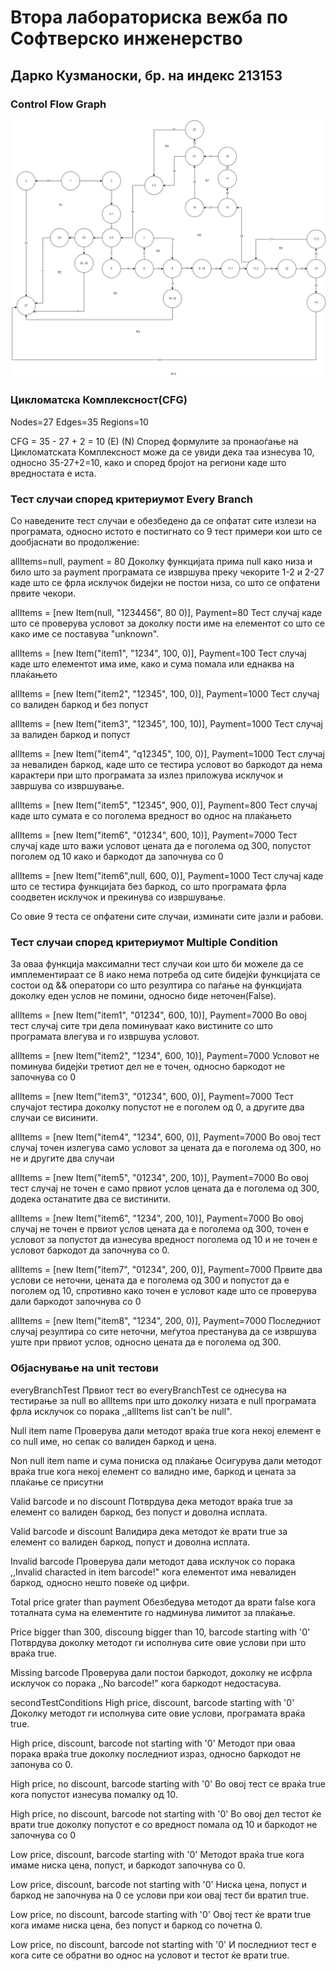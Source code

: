 # Втора лабораториска вежба по Софтверско инженерство

## Дарко Кузманоски, бр. на индекс 213153

### Control Flow Graph
![checkCart control flow graph](checkCart.drawio.png)

### Цикломатска Комплексност(CFG)
Nodes=27
Edges=35
Regions=10

CFG = 35 - 27 + 2 = 10
     (E)  (N)
Според формулите за пронаоѓање на Цикломатската Комплексност може да се увиди дека таа изнесува 10,
односно 35-27+2=10, како и според бројот на региони каде што вредностата е иста.

### Тест случаи според критериумот Every Branch
Со наведените тест случаи е обезбедено да се опфатат сите излези на програмата, односно истото е 
постигнато со 9 тест примери кои што се дообјаснати во продолжение:

allItems=null, payment = 80
Доколку функцијата прима null како низа и било што за payment програмата се извршува преку чекорите
1-2 и 2-27 каде што се фрла исклучок бидејки не постои низа, со што се опфатени првите чекори.

allItems = [new Item(null, "1234456", 80 0)], Payment=80
Тест случај каде што се проверува условот за доколку пости име на елементот со што се како име се
поставува "unknown".

allItems = [new Item("item1", "1234", 100, 0)], Payment=100
Тест случај каде што елементот има име, како и сума помала или еднаква на плаќањето

allItems = [new Item("item2", "12345", 100, 0)], Payment=1000
Тест случај со валиден баркод и без попуст

allItems = [new Item("item3", "12345", 100, 10)], Payment=1000
Тест случај за валиден баркод и попуст

allItems = [new Item("item4", "q12345", 100, 0)], Payment=1000
Тест случај за невалиден баркод, каде што се тестира условот во баркодот да нема карактери при што
програмата за излез приложува исклучок и завршува со извршување.

allItems = [new Item("item5", "12345", 900, 0)], Payment=800
Тест случај каде што сумата е со поголема вредност во однос на плаќањето

allItems = [new Item("item6", "01234", 600, 10)], Payment=7000
Тест случај каде што важи условот цената да е поголема од 300, попустот поголем од 10 како и баркодот
да започнува со 0

allItems = [new Item("item6",null, 600, 0)], Payment=1000
Тест случај каде што се тестира функцијата без баркод, со што програмата фрла соодветен исклучок и
прекинува со извршување.

Со овие 9 теста се опфатени сите случаи, изминати сите јазли и рабови. 

### Тест случаи според критериумот Multiple Condition
За оваа функција максимални тест случаи кои што би можеле да се имплементираат се 8 иако нема потреба
од сите бидејќи функцијата се состои од && оператори со што резултира со паѓање на функцијата доколку
еден услов не помини, односно биде неточен(False).

allItems = [new Item("item1", "01234", 600, 10)], Payment=7000
Во овој тест случај сите три дела поминуваат како вистините со што програмата влегува и го извршува
условот.

allItems = [new Item("item2", "1234", 600, 10)], Payment=7000
Условот не поминува бидејќи третиот дел не е точен, односно баркодот не започнува со 0

allItems = [new Item("item3", "01234", 600, 0)], Payment=7000
Тест случајот тестира доколку попустот не е поголем од 0, а другите два случаи се висинити.

allItems = [new Item("item4", "1234", 600, 0)], Payment=7000
Во овој тест случај точен излегува само условот за цената да е поголема од 300, но не и другите два
случаи

allItems = [new Item("item5", "01234", 200, 10)], Payment=7000
Во овој тест случај не точен е само првиот услов цената да е поголема од 300, додека останатите два
се вистинити.

allItems = [new Item("item6", "1234", 200, 10)], Payment=7000
Во овој случај не точен е првиот услов цената да е поголема од 300, точен е условот за попустот да
изнесува вредност поголема од 10 и не точен е условот баркодот да започнува со 0.

allItems = [new Item("item7", "01234", 200, 0)], Payment=7000
Првите два услови се неточни, цената да е поголема од 300 и попустот да е поголем од 10, спротивно
како точен е условот каде што се проверува дали баркодот започнува со 0

allItems = [new Item("item8", "1234", 200, 0)], Payment=7000
Последниот случај резултира со сите неточни, меѓутоа престанува да се извршува уште при првиот услов,
односно цената да е поголема од 300.

### Објаснување на unit тестови
everyBranchTest
Првиот тест во everyBranchTest се однесува на тестирање за null во allItems при што доколку низата
е null програмата фрла исклучок со порака ,,allItems list can't be null".

Null item name
Проверува дали методот враќа true кога некој елемент е со null име, но сепак со валиден баркод и цена.

Non null item name и сума пониска од плаќање
Осигурува дали методот враќа true кога некој елемент со валидно име, баркод и цената за плаќање се присутни

Valid barcode и no discount
Потврдува дека методот враќа true за елемент со валиден баркод, без попуст и доволна исплата.

Valid barcodе и discount
Валидира дека методот ќе врати true за елемент со валиден баркод, попуст и доволна исплата.

Invalid barcode
Проверува дали методот дава исклучок со порака ,,Invalid characted in item barcode!" кога елементот
има невалиден баркод, односно нешто повеќе од цифри.

Total price grater than payment
Обезбедува методот да врати false кога тоталната сума на елементите го надминува лимитот за плаќање.

Price bigger than 300, discoung bigger than 10, barcode starting with '0'
Потврдува доколку методот ги исполнува сите овие услови при што враќа true.

Missing barcode
Проверува дали постои баркодот, доколку не исфрла исклучок со порака ,,No barcode!" кога баркодот
недостасува.

secondTestConditions
High price, discount, barcode starting with '0'
Доколку методот ги исполнува сите овие услови, програмата враќа true.

High price, discount, barcode not starting with '0'
Методот при оваа порака враќа true доколку последниот израз, односно баркодот не запонува со 0. 

High price, no discount, barcode starting with '0'
Во овој тест се враќа true кога попустот изнесува помалку од 10.

High price, no discount, barcode not starting with '0'
Во овој дел тестот ќе врати true доколку попустот е со вредност помала од 10 и баркодот не започнува со
0

Low price, discount, barcode starting with '0'
Методот враќа true кога имаме ниска цена, попуст, и баркодот започнува со 0.

Low price, discount, barcode not starting with '0'
Ниска цена, попуст и баркод не започнува на 0 се услови при кои овај тест би вратил true.

Low price, no discount, barcode starting with '0'
Овој тест ќе врати true кога имаме ниска цена, без попуст и баркод со почетна 0.

Low price, no discount, barcode not starting with '0'
И последниот тест е кога сите се обратни во однос на условот и тестот ќе врати true.

